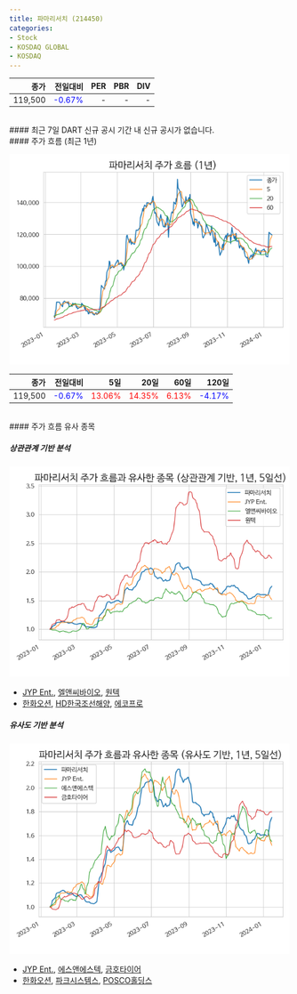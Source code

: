 ```yaml
---
title: 파마리서치 (214450)
categories:
- Stock
- KOSDAQ GLOBAL
- KOSDAQ
---
```


|**종가**|**전일대비**|**PER**|**PBR**|**DIV**|
|---:|-------:|--:|--:|--:|
|119,500|<span style="color: blue">-0.67%</span>|-|-|-|

<!-- more -->

<br>
#### 최근 7일 DART 신규 공시
기간 내 신규 공시가 없습니다.

<br>
#### 주가 흐름 (최근 1년)

![214450](/assets/images/stock/214450.png)

|**종가**|**전일대비**|**5일**|**20일**|**60일**|**120일**|
|---:|-------:|--:|---:|---:|----:|
|119,500|<span style="color: blue">-0.67%</span>|<span style="color: red">13.06%</span>|<span style="color: red">14.35%</span>|<span style="color: red">6.13%</span>|<span style="color: blue">-4.17%</span>|

<br>
#### 주가 흐름 유사 종목

##### 상관관계 기반 분석

![214450](/assets/images/stock/214450_corr.png)
- [JYP Ent.](/035900/), [엘앤씨바이오](/290650/), [원텍](/336570/)
- [한화오션](/042660/), [HD한국조선해양](/009540/), [에코프로](/086520/)

##### 유사도 기반 분석

![214450](/assets/images/stock/214450_sim.png)
- [JYP Ent.](/035900/), [에스앤에스텍](/101490/), [금호타이어](/073240/)
- [한화오션](/042660/), [파크시스템스](/140860/), [POSCO홀딩스](/005490/)